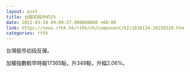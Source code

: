 ```yaml
---
layout: post
title: 台股初段升約2%
date: 2022-03-10 09:09:57.000000000 +08:00
link: https://news.rthk.hk/rthk/ch/component/k2/1638134-20220310.htm
categories: rthk
---
```


台灣股市初段反彈。

加權指數較早時報17365點，升349點，升幅2.06%。

